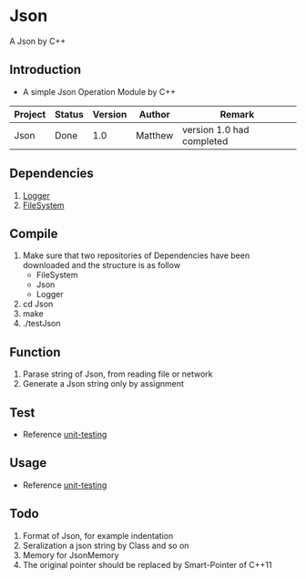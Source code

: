 # Json
A Json by C++

## Introduction
+ A simple Json Operation Module by C++

| Project | Status | Version | Author | Remark |
| -- | -- | -- | -- | -- |
| Json | Done | 1.0 | Matthew | version 1.0 had completed |

## Dependencies
1. [Logger](https://github.com/wangqinghe95/Logger)
2. [FileSystem](https://github.com/wangqinghe95/FilesSystem.git)

## Compile
1. Make sure that two repositories of Dependencies have been downloaded and the structure is as follow
    + FileSystem
    + Json
    + Logger
2. cd Json
3. make
4. ./testJson

## Function
1. Parase string of Json, from reading file or network
2. Generate a Json string only by assignment

## Test
+ Reference [unit-testing](./unittest/unittest.cpp)

## Usage
+ Reference [unit-testing](./unittest/unittest.cpp)

## Todo
1. Format of Json, for example indentation
2. Seralization a json string by Class and so on
3. Memory for JsonMemory
4. The original pointer should be replaced by Smart-Pointer of C++11
